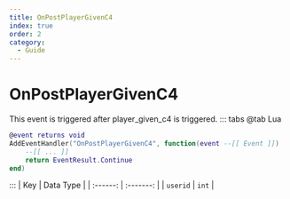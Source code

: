```yaml
---
title: OnPostPlayerGivenC4
index: true
order: 2
category:
  - Guide
---
```


# OnPostPlayerGivenC4
This event is triggered after player_given_c4 is triggered.
::: tabs
@tab Lua
```lua
@event returns void
AddEventHandler("OnPostPlayerGivenC4", function(event --[[ Event ]])
    --[[ ... ]]
    return EventResult.Continue
end)
```

:::
|    Key   | Data Type |
| :------: | :-------: |
| `userid` |   `int`   |
